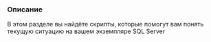 ### Описание
В этом разделе вы найдёте скрипты, которые помогут вам понять текущую ситуацию на вашем экземпляре SQL Server